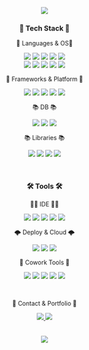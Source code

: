 <div align=center>
	<img src="https://capsule-render.vercel.app/api?type=waving&color=gradient&height=200&section=header&text=Oh-Kang's%20Github&fontSize=50" />
</div>
<div align=center>
	<h3>🧰 Tech Stack 🧰</h3>
</div>
<div align="center">
	<p>💬 Languages & OS💬</p>
	<img src="https://img.shields.io/badge/Java-007396?style=flat&logo=Conda-Forge&logoColor=white" />
	<img src="https://img.shields.io/badge/Swift-F05138?style=flat&logo=Swift&logoColor=white" />
	<img src="https://img.shields.io/badge/Python-3776AB?style=flat&logo=Python&logoColor=white" />
	<img src="https://img.shields.io/badge/JavaScript-F7DF1E?style=flat&logo=JavaScript&logoColor=white" />
	<img src="https://img.shields.io/badge/Dart-0175C2?style=flat&logo=Dart&logoColor=white" />
	<br>
	<img src="https://img.shields.io/badge/R-276DC3?style=flat&logo=r&logoColor=white" />
 	<img src="https://img.shields.io/badge/CSS-1572B6?style=flat&logo=CSS3&logoColor=white" />
	<img src="https://img.shields.io/badge/HTML-E34F26?style=flat&logo=HTML5&logoColor=white" />
	<img src="https://img.shields.io/badge/Ubuntu-E95420?style=flat&logo=Ubuntu&logoColor=white" />
	<img src="https://img.shields.io/badge/MacOS-000000?style=flat&logo=Macos&logoColor=white" />
	<br>
	<p>🧱 Frameworks & Platform 🧱<p>
	<img src="https://img.shields.io/badge/Spring-6DB33F?style=flat&logo=Spring&logoColor=white" />
	<img src="https://img.shields.io/badge/Express-000000?style=flat&logo=Express&logoColor=white" />
	<img src="https://img.shields.io/badge/Flutter-02569B?style=flat&logo=Flutter&logoColor=white" />
	<img src="https://img.shields.io/badge/Flask-000000?style=flat&logo=FLask&logoColor=white" />
	<img src="https://img.shields.io/badge/Node.js-339933?style=flat&logo=node.js&logoColor=white" />
	<br>
	<p>📚 DB 📚<p>
	<img src="https://img.shields.io/badge/Mysql-4479A1?style=flat&logo=mysql&logoColor=white" />
	<img src="https://img.shields.io/badge/Sqlite-003B57?style=flat&logo=sqlite&logoColor=white" />
	<img src="https://img.shields.io/badge/Firebase-FFCA28?style=flat&logo=firebase&logoColor=white" />
	<br>
	<p>📚 Libraries 📚<p>
		<img src="https://img.shields.io/badge/jQuery-0769AD?style=flat&logo=jQuery&logoColor=white" />
		<img src="https://img.shields.io/badge/MyBatis?style=flat&logo=&logoColor=white" />
		<img src="https://img.shields.io/badge/swagger-85EA2D?style=flat-square&logo=swagger&logoColor=white"/>
		<img src="https://img.shields.io/badge/Tensorflor-FF6F00?style=flat-square&logo=TensorFlow&logoColor=white"/>
	<br>
</div>
<br>
<div align=center>
	<h3>🛠 Tools 🛠</h3>
</div>
<div align=center>
	<p> 🧑‍💻 IDE 🧑‍💻<p>
	<img src="https://img.shields.io/badge/Eclipse%20IDE-2C2255?style=flat&logo=EclipseIDE&logoColor=white" />
	<img src="https://img.shields.io/badge/Visual%20Studio%20Code-007ACC?style=flat&logo=VisualStudioCode&logoColor=white" />
	<img src="https://img.shields.io/badge/Xcode-147EFB?style=flat-square&logo=Xcode&logoColor=white"/>
	<img src="https://img.shields.io/badge/anaconda-44A833?style=flat-square&logo=Anaconda&logoColor=white"/>
  	<img src="https://img.shields.io/badge/Android%20Studio-3DDC84?style=flat-square&logo=Android%20Studio&logoColor=white"/>
	<br>
	<p> 🌩 Deploy & Cloud 🌩<p>
	<img src="https://img.shields.io/badge/Tomcat-F8DC75?style=flat&logo=ApacheTomcat&logoColor=white" />
	<img src="https://img.shields.io/badge/docker-2496ED?style=flat&logo=Docker&logoColor=white" />
	<img src="https://img.shields.io/badge/AWS-232F3E?style=flat&logo=AmazonAWS&logoColor=white" />
	<p> 🏢 Cowork Tools 🏢<p>
	  	<img src="https://img.shields.io/badge/GitHub-181717?style=flat-square&logo=GitHub&logoColor=white"/>
		<img src="https://img.shields.io/badge/Notion-181717?style=flat-square&logo=Notion&logoColor=white"/>
		<img src="https://img.shields.io/badge/miro-050038?style=flat-square&logo=Miro&logoColor=white"/>
		<img src="https://img.shields.io/badge/Figma-F24E1E?style=flat-square&logo=Figma&logoColor=white"/>
		<img src="https://img.shields.io/badge/swagger-85EA2D?style=flat-square&logo=swagger&logoColor=white"/>
	</p>
</div>
<br>
<div align=center>
	<p>📱 Contact & Portfolio 📱</p>
</div>
<div align=center>
	<a href="mailto:okh19941994@naver.com">
		<img src="https://img.shields.io/badge/Mail-30B980?style=for-the-badge&logo=Naver&logoColor=white" />
	</a>
	<a href="https://oh-kang.notion.site/05ebece9d4a94f328905a546473944cd?pvs=4">
		<img src="https://img.shields.io/badge/Notion-000000?style=for-the-badge&logo=Notion&logoColor=white" />
	</a>
	<br>
</div>
<br>
<br>
<div align=center>
	<!--Hits 설정 -->
<a href="https://github.com/Oh-Kang94"><img src="https://hits.seeyoufarm.com/api/count/incr/badge.svg?url=https%3A%2F%2Fgithub.com%2FOh-Kang94&count_bg=%2379C83D&title_bg=%23555555&icon=&icon_color=%23E7E7E7&title=hits&edge_flat=false"/></a>
</div align=center>
<!--
<div align=center>
	<br>
<img src="https://github-readme-stats.vercel.app/api/top-langs/?username=Oh-Kang94&layout=compact">
<img src="https://github-readme-stats.vercel.app/api?username=Oh-Kang94&show_icons=true">
-->
<!--
![Oh-Kang94's GitHub Contributor stats](https://github-contributor-stats.vercel.app/api?username=Oh-Kang94)
<br>
-->

